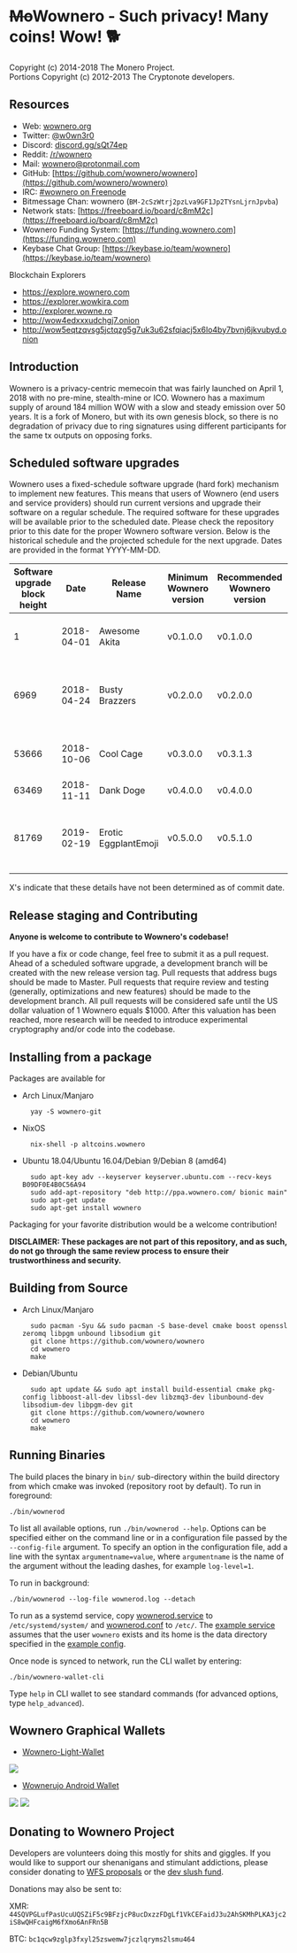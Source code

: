 # ~~Mo~~Wownero -  Such privacy! Many coins! Wow! 🐕

Copyright (c) 2014-2018 The Monero Project.   
Portions Copyright (c) 2012-2013 The Cryptonote developers.

## Resources

- Web: [wownero.org](http://wownero.org)
- Twitter: [@w0wn3r0](https://twitter.com/w0wn3r0)
- Discord: [discord.gg/sQt74ep](https://discord.gg/sQt74ep)
- Reddit: [/r/wownero](https://www.reddit.com/r/wownero)
- Mail: [wownero@protonmail.com](mailto:wownero@protonmail.com)
- GitHub: [https://github.com/wownero/wownero](https://github.com/wownero/wownero)
- IRC: [#wownero on Freenode](https://kiwiirc.com/client/irc.freenode.net/?nick=suchchatter|?#wownero)
- Bitmessage Chan: wownero (`BM-2cSzWtrj2pzLva9GF1Jp2TYsnLjrnJpvba`)
- Network stats: [https://freeboard.io/board/c8mM2c](https://freeboard.io/board/c8mM2c)
- Wownero Funding System: [https://funding.wownero.com](https://funding.wownero.com)
- Keybase Chat Group: [https://keybase.io/team/wownero](https://keybase.io/team/wownero)

Blockchain Explorers
- https://explore.wownero.com
- https://explorer.wowkira.com
- http://explorer.wowne.ro
- http://wow4edxxxudchgj7.onion
- http://wow5eqtzqvsg5jctqzg5g7uk3u62sfqiacj5x6lo4by7bvnj6jkvubyd.onion

## Introduction

Wownero is a privacy-centric memecoin that was fairly launched on April 1, 2018 with no pre-mine, stealth-mine or ICO. Wownero has a maximum supply of around 184 million WOW with a slow and steady emission over 50 years. It is a fork of Monero, but with its own genesis block, so there is no degradation of privacy due to ring signatures using different participants for the same tx outputs on opposing forks.

## Scheduled software upgrades

Wownero uses a fixed-schedule software upgrade (hard fork) mechanism to implement new features. This means that users of Wownero (end users and service providers) should run current versions and upgrade their software on a regular schedule. The required software for these upgrades will be available prior to the scheduled date. Please check the repository prior to this date for the proper Wownero software version. Below is the historical schedule and the projected schedule for the next upgrade.
Dates are provided in the format YYYY-MM-DD. 



| Software upgrade block height | Date       | Release Name | Minimum Wownero version | Recommended Wownero version | Details                                                                            |  
| ------------------------------ | -----------| ----------------- | ---------------------- | -------------------------- | ---------------------------------------------------------------------------------- |
| 1                              | 2018-04-01 | Awesome Akita                | v0.1.0.0               | v0.1.0.0                  | Cryptonight variant 1, ringsize >= 8, sorted inputs
| 6969                           | 2018-04-24 | Busty Brazzers                | v0.2.0.0               | v0.2.0.0                  | Bulletproofs, LWMA difficulty algorithm, ringsize >= 10, reduce unlock to 4
| 53666                          | 2018-10-06 | Cool Cage                | v0.3.0.0               | v0.3.1.3                  | Cryptonight variant 2, LWMA v2, ringsize = 22, MMS
| 63469                          | 2018-11-11 | Dank Doge               | v0.4.0.0               | v0.4.0.0                  | LWMA v4
| 81769                          | 2019-02-19 | Erotic EggplantEmoji    | v0.5.0.0               | v0.5.1.0                  | Cryptonight/wow, LWMA v1 with N=144, Updated Bulletproofs, Fee Per Byte, Auto-churn

X's indicate that these details have not been determined as of commit date.

## Release staging and Contributing

**Anyone is welcome to contribute to Wownero's codebase!** 

If you have a fix or code change, feel free to submit it as a pull request. Ahead of a scheduled software upgrade, a development branch will be created with the new release version tag. Pull requests that address bugs should be made to Master. Pull requests that require review and testing (generally, optimizations and new features) should be made to the development branch. All pull requests will be considered safe until the US dollar valuation of 1 Wownero equals $1000. After this valuation has been reached, more research will be needed to introduce experimental cryptography and/or code into the codebase.  

## Installing from a package

Packages are available for

* Arch Linux/Manjaro

        yay -S wownero-git

* NixOS

        nix-shell -p altcoins.wownero

* Ubuntu 18.04/Ubuntu 16.04/Debian 9/Debian 8 (amd64)

        sudo apt-key adv --keyserver keyserver.ubuntu.com --recv-keys B09DF0E4B0C56A94
        sudo add-apt-repository "deb http://ppa.wownero.com/ bionic main"
        sudo apt-get update
        sudo apt-get install wownero

Packaging for your favorite distribution would be a welcome contribution!

**DISCLAIMER: These packages are not part of this repository, and as such, do not go through the same review process to ensure their trustworthiness and security.**


## Building from Source

* Arch Linux/Manjaro

        sudo pacman -Syu && sudo pacman -S base-devel cmake boost openssl zeromq libpgm unbound libsodium git
        git clone https://github.com/wownero/wownero
        cd wownero
        make


* Debian/Ubuntu

        sudo apt update && sudo apt install build-essential cmake pkg-config libboost-all-dev libssl-dev libzmq3-dev libunbound-dev libsodium-dev libpgm-dev git
        git clone https://github.com/wownero/wownero
        cd wownero
        make


## Running Binaries

The build places the binary in `bin/` sub-directory within the build directory
from which cmake was invoked (repository root by default). To run in
foreground:

    ./bin/wownerod

To list all available options, run `./bin/wownerod --help`.  Options can be
specified either on the command line or in a configuration file passed by the
`--config-file` argument.  To specify an option in the configuration file, add
a line with the syntax `argumentname=value`, where `argumentname` is the name
of the argument without the leading dashes, for example `log-level=1`.

To run in background:

    ./bin/wownerod --log-file wownerod.log --detach

To run as a systemd service, copy
[wownerod.service](utils/systemd/wownerod.service) to `/etc/systemd/system/` and
[wownerod.conf](utils/conf/wownerod.conf) to `/etc/`. The [example
service](utils/systemd/wownerod.service) assumes that the user `wownero` exists
and its home is the data directory specified in the [example
config](utils/conf/wownerod.conf).

Once node is synced to network, run the CLI wallet by entering:

    ./bin/wownero-wallet-cli

Type `help` in CLI wallet to see standard commands (for advanced options, type `help_advanced`).

## Wownero Graphical Wallets

* [Wownero-Light-Wallet](https://github.com/wownero/Wownero-Light-Wallet)

![](https://light.wownero.com/wowlight.png)


* [Wownerujo Android Wallet](https://github.com/wownero/wownerujo)

![](https://fossdroid.com/images/screenshots/com.wownero.wownerujo/wownerujo-1.png)
![](https://fossdroid.com/images/screenshots/com.wownero.wownerujo/wownerujo-2.png)

## Donating to Wownero Project

Developers are volunteers doing this mostly for shits and giggles. If you would like to support our shenanigans and stimulant addictions, please consider donating to [WFS proposals](https://funding.wownero.com/proposals) or the [dev slush fund](https://funding.wownero.com/donate).

Donations may also be sent to: 

XMR: `44SQVPGLufPasUcuUQSZiF5c9BFzjcP8ucDxzzFDgLf1VkCEFaidJ3u2AhSKMhPLKA3jc2iS8wQHFcaigM6fXmo6AnFRn5B`

BTC: `bc1qcw9zglp3fxyl25zswemw7jczlqryms2lsmu464`

